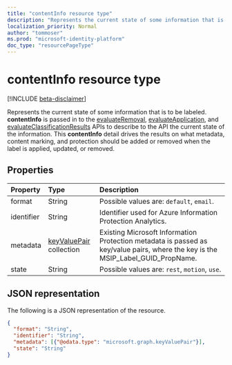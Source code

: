```yaml
---
title: "contentInfo resource type"
description: "Represents the current state of some information that is to be labeled."
localization_priority: Normal
author: "tommoser"
ms.prod: "microsoft-identity-platform"
doc_type: "resourcePageType"
---
```


# contentInfo resource type

[!INCLUDE [beta-disclaimer](../../includes/beta-disclaimer.md)]

Represents the current state of some information that is to be labeled. **contentInfo** is passed in to the [evaluateRemoval](../api/informationprotectionlabel-evaluateRemoval.md), [evaluateApplication](../api/informationprotectionlabel-evaluateApplication.md), and [evaluateClassificationResults](../api/informationprotectionlabel-evaluateClassificationResults.md) APIs to describe to the API the current state of the information. This **contentInfo** detail drives the results on what metadata, content marking, and protection should be added or removed when the label is applied, updated, or removed. 

## Properties

| Property   | Type                                       | Description                                                                                                                     |
| :--------- | :----------------------------------------- | :------------------------------------------------------------------------------------------------------------------------------ |
| format     | String                                     | Possible values are: `default`, `email`.                                                                                        |
| identifier | String                                     | Identifier used for Azure Information Protection Analytics.                                                                     |
| metadata   | [keyValuePair](keyvaluepair.md) collection | Existing Microsoft Information Protection metadata is passed as key/value pairs, where the key is the MSIP_Label_GUID_PropName. |
| state      | String                                     | Possible values are: `rest`, `motion`, `use`.                                                                                   |

## JSON representation

The following is a JSON representation of the resource.

<!-- {
  "blockType": "resource",
  "optionalProperties": [

  ],
  "@odata.type": "microsoft.graph.contentInfo",
  "baseType": null
}-->

```json
{
  "format": "String",
  "identifier": "String",
  "metadata": [{"@odata.type": "microsoft.graph.keyValuePair"}],
  "state": "String"
}
```

<!-- uuid: 16cd6b66-4b1a-43a1-adaf-3a886856ed98
2019-02-04 14:57:30 UTC -->
<!-- {
  "type": "#page.annotation",
  "description": "contentInfo resource",
  "keywords": "",
  "section": "documentation",
  "tocPath": ""
}-->